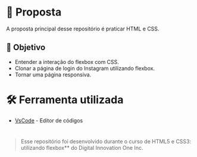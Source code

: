 # 🚀 Proposta 

A proposta principal desse repositório é praticar HTML e CSS.

## 🎯 Objetivo
- Entender a interação do flexbox com CSS.
- Clonar a página de login do Instagram utilizando flexbox.
- Tornar uma página responsiva.

# 🛠 Ferramenta utilizada
- [VsCode](https://code.visualstudio.com/) - Editor de códigos

#

>Esse repositório foi desenvolvido durante o curso de HTML5 e CSS3: utilizando flexbox** do Digital Innovation One Inc.
